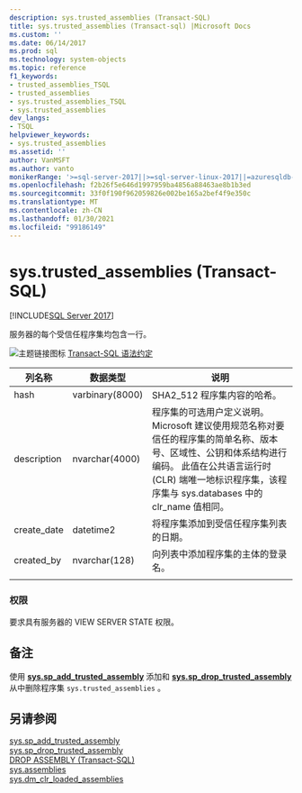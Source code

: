 ```yaml
---
description: sys.trusted_assemblies (Transact-SQL)
title: sys.trusted_assemblies (Transact-sql) |Microsoft Docs
ms.custom: ''
ms.date: 06/14/2017
ms.prod: sql
ms.technology: system-objects
ms.topic: reference
f1_keywords:
- trusted_assemblies_TSQL
- trusted_assemblies
- sys.trusted_assemblies_TSQL
- sys.trusted_assemblies
dev_langs:
- TSQL
helpviewer_keywords:
- sys.trusted_assemblies
ms.assetid: ''
author: VanMSFT
ms.author: vanto
monikerRange: '>=sql-server-2017||>=sql-server-linux-2017||=azuresqldb-mi-current'
ms.openlocfilehash: f2b26f5e646d1997959ba4856a88463ae8b1b3ed
ms.sourcegitcommit: 33f0f190f962059826e002be165a2bef4f9e350c
ms.translationtype: MT
ms.contentlocale: zh-CN
ms.lasthandoff: 01/30/2021
ms.locfileid: "99186149"
---
```

# <a name="systrusted_assemblies-transact-sql"></a>sys.trusted_assemblies (Transact-SQL)  
[!INCLUDE[SQL Server 2017](../../includes/applies-to-version/sqlserver2017.md)]

服务器的每个受信任程序集均包含一行。

 ![主题链接图标](../../database-engine/configure-windows/media/topic-link.gif "“主题链接”图标") [Transact-SQL 语法约定](../../t-sql/language-elements/transact-sql-syntax-conventions-transact-sql.md)  


|列名称 |数据类型 |说明 |
|--- |--- |--- |
|hash |varbinary(8000) |SHA2_512 程序集内容的哈希。 |
|description |nvarchar(4000) |程序集的可选用户定义说明。 Microsoft 建议使用规范名称对要信任的程序集的简单名称、版本号、区域性、公钥和体系结构进行编码。 此值在公共语言运行时 (CLR) 端唯一地标识程序集，该程序集与 sys.databases 中的 clr_name 值相同。 |
|create_date |datetime2 |将程序集添加到受信任程序集列表的日期。 |
|created_by |nvarchar(128) |向列表中添加程序集的主体的登录名。 |
| | | |

### <a name="permissions"></a>权限  
 要求具有服务器的 VIEW SERVER STATE 权限。  
 
## <a name="remarks"></a>备注  
使用 **[sys.sp_add_trusted_assembly](../../relational-databases/system-stored-procedures/sys-sp-add-trusted-assembly-transact-sql.md)** 添加和 **[sys.sp_drop_trusted_assembly](../../relational-databases/system-stored-procedures/sys-sp-drop-trusted-assembly-transact-sql.md)** 从中删除程序集 `sys.trusted_assemblies` 。

## <a name="see-also"></a>另请参阅  
  [sys.sp_add_trusted_assembly](../../relational-databases/system-stored-procedures/sys-sp-add-trusted-assembly-transact-sql.md)  
  [sys.sp_drop_trusted_assembly](../../relational-databases/system-stored-procedures/sys-sp-drop-trusted-assembly-transact-sql.md)  
  [DROP ASSEMBLY (Transact-SQL)](../../t-sql/statements/drop-assembly-transact-sql.md)  
  [sys.assemblies](../../relational-databases/system-catalog-views/sys-assemblies-transact-sql.md)  
  [sys.dm_clr_loaded_assemblies](../../relational-databases/system-dynamic-management-views/sys-dm-clr-loaded-assemblies-transact-sql.md)  
